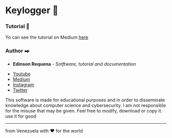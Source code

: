 # Keylogger 🚀



### Tutorial 📖

Yo can see the tutorial on Medium [here](https://medium.com/@edinsonrequena/tutorial-keylogger-con-python-3-3b9a58fb7703?source=post_page-----3b9a58fb7703---------------------nav_reg-)

### Author ✒️

* **Edinson Requena** - *Sotftware, tutorial and documentation* 
- [Youtube](https://www.youtube.com/channel/UCFXAiceHPFzk81Ooc25_QTg/featured)
- [Medium](https://medium.com/@edinsonrequena)
- [Instagram](https://instagram.com/edinsonrequena)
- [Twitter](https://twitter.com/requenaea)


This software is made for educational purposes and in order to disseminate knowledge about computer science and cybersecurity. I am not responsible for the misuse that may be given. Feel free to modify, download or copy it. use it for good

---
from Venezuela with ❤️ for the world

